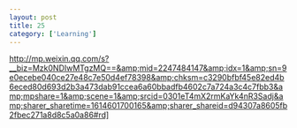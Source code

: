 ```yaml
---
layout: post
title: 25
category: ['Learning']
---
```


http://mp.weixin.qq.com/s?__biz=Mzk0NDIwMTgzMQ==&amp;mid=2247484147&amp;idx=1&amp;sn=9e0ecebe040ce27e48c7e50d4ef78398&amp;chksm=c3290bfbf45e82ed4b6eced80d693d2b3a473dab91ccea6a60bbadfb4602c7a724a3c4c7fbb3&amp;mpshare=1&amp;scene=1&amp;srcid=0301eT4mX2rmKaYk4nR3Sadj&amp;sharer_sharetime=1614601700165&amp;sharer_shareid=d94307a8605fb2fbec271a8d8c5a0a86#rd]



